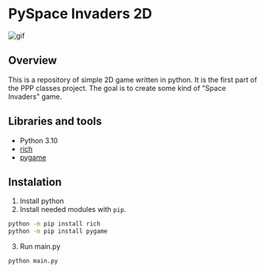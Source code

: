 # PySpace Invaders 2D

![gif](https://user-images.githubusercontent.com/54101971/158279131-66a7e544-40d6-42cc-8884-8cd4ecac3c97.gif)

## Overview

This is a repository of simple 2D game written in python.
It is the first part of the PPP classes project.
The goal is to create some kind of "Space Invaders" game.

## Libraries and tools

* Python 3.10
* [rich](https://github.com/Textualize/rich)
* [pygame](https://github.com/pygame/pygame)

## Instalation

1. Install python
2. Install needed modules with `pip`.

```sh
python -m pip install rich
python -m pip install pygame
```

3. Run main.py

```sh
python main.py
```
